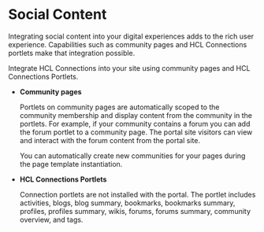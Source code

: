 # Social Content

Integrating social content into your digital experiences adds to the rich user experience. Capabilities such as community pages and HCL Connections portlets make that integration possible.

Integrate HCL Connections into your site using community pages and HCL Connections Portlets.

-   **Community pages**

    Portlets on community pages are automatically scoped to the community membership and display content from the community in the portlets. For example, if your community contains a forum you can add the forum portlet to a community page. The portal site visitors can view and interact with the forum content from the portal site.

    You can automatically create new communities for your pages during the page template instantiation.

-   **HCL Connections Portlets**

    Connection portlets are not installed with the portal. The portlet includes activities, blogs, blog summary, bookmarks, bookmarks summary, profiles, profiles summary, wikis, forums, forums summary, community overview, and tags.


